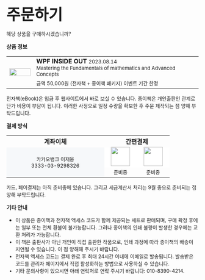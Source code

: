 <style>
@media (min-width: 640.98px) {
    .td1 {
        width: auto;
    }
  .td2
  {
    
  }
}

@media (min-width: 641px) {
    .td1 {
      width: 14%;
    }
  .td2
  {
    width: 86%;
  }
}
</style>

<span style="font-size:40px; font-weight: bold">주문하기</span>

<font style="font-size: 13px;">해당 상품을 구매하시겠습니까?</font>  


**상품 정보**

<table style="width: auto; display: block">
  <tr>
    <td rowspan="2" class="td1"><img src="https://user-images.githubusercontent.com/52397976/233358306-4c2aeda8-f5c0-41c3-9de3-28b29f11b4cd.png" style="max-width: 100px; width:100%"/></td>
    <td class="td2">
      <font style="font-weight: bold">WPF INSIDE OUT</font> <font style="font-size: 13px;">2023.08.14</font>
      <br/>
      <font style="font-size: 13px;">Mastering the Fundamentals of mathematics and Advanced Concepts</font>      
    </td>
  </tr>
  <tr>
    <td>
      <font style="font-size: 13px">금액 50,000원 (전자책 + 종이책 패키지) 이벤트 기간 한정</font>
    </td>
  </tr>
</table>
<font style="font-size: 13px;">전자책(eBook)은 입금 후 웹사이트에서 바로 보실 수 있습니다. 종이책은 개인출판인 관계로 단가 비용이 부담이 됩니다. 이러한 사정으로 일정 수량을 확보한 후 주문 제작되는 점 양해 부탁드립니다.</font>  

<br/>

<p/>

**결제 방식**
<table style="width: auto;
display: block;">
  <tr>
    <td style="text-align: center; font-weight: bold;bakground-color: #f6f8fa; width: 60%">계좌이체</td>
    <td colspan="2" style="text-align: center; font-weight: bold;bakground-color: #f6f8fa; width: 155px">간편결제</td>
    
  </tr>
  <tr style="background-color: #ffffff">
    <td rowspan="2" style="text-align: center; background-color: #f6f8fa">
      <font style="font-size: 13px;">카카오뱅크 이재웅</font>
      <br/>
      <font style="font-size: 13px;">3333-03-9298326</font>
    </td>
    <td style="text-align: center"><font style="font-size: 13px;"><img src="https://user-images.githubusercontent.com/52397976/233457054-7dc9dacc-2032-46eb-a56e-57f755d7a944.png" style="width:50px; margin-top: -3px"/></font></td>
    <td style="text-align: center"><font style="font-size: 13px;"><img src="https://user-images.githubusercontent.com/52397976/233456541-46f53954-e73b-4028-a118-33d910703027.png" style="width:50px; margin-top: -3px"/></font></td>
  </tr>
  <tr>
    <td style="text-align: center"><font style="font-size: 13px;"><font style="font-size: 13px;">준비중</font></td>
    <td style="text-align: center"><font style="font-size: 13px;"><font style="font-size: 13px;">준비중</font></td>
  </tr>
</table>
<font style="font-size: 13px;">카드, 페이결제는 아직 준비중에 있습니다. 그리고 세금계산서 처리는 9월 중으로 준비되는 점 양해 부탁드립니다.</font>  

<p/>

**기타 안내**

- <font style="font-size: 13px">이 상품은 종이책과 전자책 액세스 코드가 함께 제공되는 세트로 판매되며, 구매 확정 후에는 일부 또는 전체 환불이 불가능합니다. 그러나 종이책의 인쇄 불량이 발생한 경우에는 교환 처리가 가능합니다.</span>
- <font style="font-size: 13px">이 책은 출판사가 아닌 개인이 직접 출판한 작품으로, 인쇄 과정에 따라 종이책의 배송이 지연될 수 있습니다. 이 점 양해해 주시기 바랍니다.</font>
- <font style="font-size: 13px">전자책 액세스 코드는 결제 완료 후 최대 24시간 이내에 이메일로 발송됩니다. 발송받은 코드를 관리자 페이지에서 직접 활성화하는 방법으로 사용하실 수 있습니다.</font>
- <font style="font-size: 13px">기타 문의사항이 있으시면 아래 연락처로 연락 주시기 바랍니다: 010-8390-4214.</font>



